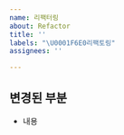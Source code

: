 ```yaml
---
name: 리팩터링
about: Refactor
title: ''
labels: "\U0001F6E0리팩토링"
assignees: ''

---
```


## 변경된 부분
- 내용

